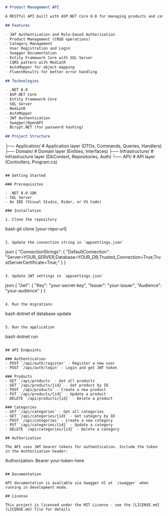 ``` markdown
# Product Management API

A RESTful API built with ASP.NET Core 8.0 for managing products and categories with JWT authentication.

## Features

- JWT Authentication and Role-based Authorization
- Product Management (CRUD operations)
- Category Management
- User Registration and Login
- Swagger Documentation
- Entity Framework Core with SQL Server
- CQRS pattern with MediatR
- AutoMapper for object mapping
- FluentResults for better error handling

## Technologies

- .NET 8.0
- ASP.NET Core
- Entity Framework Core
- SQL Server
- MediatR
- AutoMapper
- JWT Authentication
- Swagger/OpenAPI
- BCrypt.NET (for password hashing)

## Project Structure
```
├── Application/ # Application layer (DTOs, Commands, Queries, Handlers) ├── Domain/ # Domain layer (Entities, Interfaces) ├── Infrastructure/ # Infrastructure layer (DbContext, Repositories, Auth) └── API/ # API layer (Controllers, Program.cs)
``` 

## Getting Started

### Prerequisites

- .NET 8.0 SDK
- SQL Server
- An IDE (Visual Studio, Rider, or VS Code)

### Installation

1. Clone the repository
```
bash git clone [your-repo-url]
``` 

2. Update the connection string in `appsettings.json`
```
json { "ConnectionStrings": { "DefaultConnection": "Server=YOUR_SERVER;Database=YOUR_DB;Trusted_Connection=True;TrustServerCertificate=True;" } }
``` 

3. Update JWT settings in `appsettings.json`
```
json { "Jwt": { "Key": "your-secret-key", "Issuer": "your-issuer", "Audience": "your-audience" } }
``` 

4. Run the migrations
```
bash dotnet ef database update
``` 

5. Run the application
```
bash dotnet run
``` 

## API Endpoints

### Authentication
- POST `/api/auth/register` - Register a new user
- POST `/api/auth/login` - Login and get JWT token

### Products
- GET `/api/products` - Get all products
- GET `/api/products/{id}` - Get product by ID
- POST `/api/products` - Create a new product
- PUT `/api/products/{id}` - Update a product
- DELETE `/api/products/{id}` - Delete a product

### Categories
- GET `/api/categories` - Get all categories
- GET `/api/categories/{id}` - Get category by ID
- POST `/api/categories` - Create a new category
- PUT `/api/categories/{id}` - Update a category
- DELETE `/api/categories/{id}` - Delete a category

## Authorization

The API uses JWT bearer tokens for authentication. Include the token in the Authorization header:
```
Authorization: Bearer your-token-here
``` 

## Documentation

API documentation is available via Swagger UI at `/swagger` when running in development mode.

## License

This project is licensed under the MIT License - see the [LICENSE.md](LICENSE.md) file for details
```
